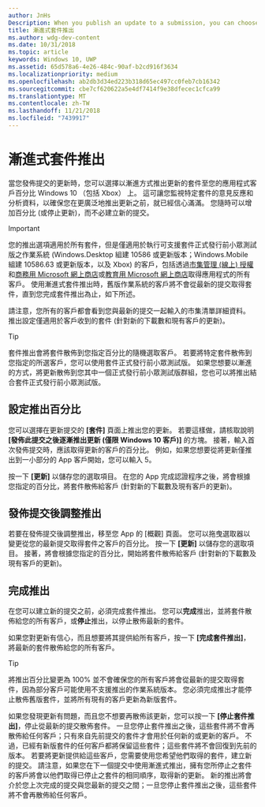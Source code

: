 ```yaml
---
author: JnHs
Description: When you publish an update to a submission, you can choose to gradually roll out the updated packages to a percentage of your app’s customers on Windows 10.
title: 漸進式套件推出
ms.author: wdg-dev-content
ms.date: 10/31/2018
ms.topic: article
keywords: Windows 10, UWP
ms.assetid: 65d578a6-4e26-484c-90af-b2cd916f3634
ms.localizationpriority: medium
ms.openlocfilehash: ab2db3d34ed223b318d65ec497cc0feb7cb16342
ms.sourcegitcommit: cbe7cf620622a5e4df7414f9e38dfecec1cfca99
ms.translationtype: MT
ms.contentlocale: zh-TW
ms.lasthandoff: 11/21/2018
ms.locfileid: "7439917"
---
```

# <a name="gradual-package-rollout"></a>漸進式套件推出

當您發佈提交的更新時，您可以選擇以漸進方式推出更新的套件至您的應用程式客戶百分比 Windows 10 （包括 Xbox） 上。 這可讓您監視特定套件的意見反應和分析資料，以確保您在更廣泛地推出更新之前，就已經信心滿滿。 您隨時可以增加百分比 (或停止更新)，而不必建立新的提交。 

> [!IMPORTANT]
> 您的推出選項適用於所有套件，但是僅適用於執行可支援套件正式發行前小眾測試版之作業系統 (Windows.Desktop 組建 10586 或更新版本；Windows.Mobile 組建 10586.63 或更新版本，以及 Xbox) 的客戶，包括透過[市集管理 (線上) 授權](organizational-licensing.md)和[商務用 Microsoft 網上商店](https://businessstore.microsoft.com/store)或[教育用 Microsoft 網上商店](https://educationstore.microsoft.com/store)取得應用程式的所有客戶。 使用漸進式套件推出時，舊版作業系統的客戶將不會從最新的提交取得套件，直到您完成套件推出為止，如下所述。

請注意，您所有的客戶都會看到您與最新的提交一起輸入的市集清單詳細資料。 推出設定僅適用於客戶收到的套件 (針對新的下載數和現有客戶的更新)。

> [!TIP]
> 套件推出會將套件散佈到您指定百分比的隨機選取客戶。 若要將特定套件散佈到您指定的所選客戶，您可以使用套件正式發行前小眾測試版。 如果您想要以漸進的方式，將更新散佈到您其中一個正式發行前小眾測試版群組，您也可以將推出結合套件正式發行前小眾測試版。


## <a name="setting-the-rollout-percentage"></a>設定推出百分比

您可以選擇在更新提交的 **\[套件\]** 頁面上推出您的更新。 若要這樣做，請核取說明 **\[發佈此提交之後逐漸推出更新 (僅限 Windows 10 客戶)\]** 的方塊。 接著，輸入首次發佈提交時，應該取得更新的客戶的百分比。 例如，如果您想要從將更新僅推出到一小部分的 App 客戶開始，您可以輸入 5。

按一下 **\[更新\]** 以儲存您的選取項目。 在您的 App 完成認證程序之後，將會根據您指定的百分比，將套件散佈給客戶 (針對新的下載數及現有客戶的更新)。


## <a name="adjusting-the-rollout-after-the-submission-is-published"></a>發佈提交後調整推出

若要在發佈提交後調整推出，移至您 App 的 [概觀] 頁面。 您可以拖曳選取器以變更從您的最新提交取得套件之客戶的百分比。 按一下 **\[更新\]** 以儲存您的選取項目。 接著，將會根據您指定的百分比，開始將套件散佈給客戶 (針對新的下載數及現有客戶的更新)。


## <a name="completing-the-rollout"></a>完成推出

在您可以建立新的提交之前，必須完成套件推出。 您可以**完成**推出，並將套件散佈給您的所有客戶，或**停止**推出，以停止散佈最新的套件。

如果您對更新有信心，而且想要將其提供給所有客戶，按一下 **\[完成套件推出\]**，將最新的套件散佈給您的所有客戶。

> [!TIP]
> 將推出百分比變更為 100% 並不會確保您的所有客戶將會從最新的提交取得套件，因為部分客戶可能使用不支援推出的作業系統版本。 您必須完成推出才能停止散佈舊版套件，並將所有現有的客戶更新為新版套件。

如果您發現更新有問題，而且您不想要再散佈該更新，您可以按一下 **\[停止套件推出\]**，停止從最新的提交散佈套件。 一旦您停止套件推出之後，這些套件將不會再散佈給任何客戶；只有來自先前提交的套件才會用於任何新的或更新的客戶。 不過，已經有新版套件的任何客戶都將保留這些套件；這些套件將不會回復到先前的版本。 若要將更新提供給這些客戶，您需要使用您希望他們取得的套件，建立新的提交。 請注意，如果您在下一個提交中使用漸進式推出，擁有您所停止之套件的客戶將會以他們取得已停止之套件的相同順序，取得新的更新。 新的推出將會介於您上次完成的提交與您最新的提交之間；一旦您停止套件推出之後，這些套件將不會再散佈給任何客戶。
